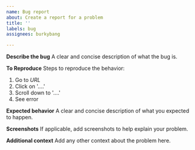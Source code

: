 ```yaml
---
name: Bug report
about: Create a report for a problem
title: ''
labels: bug
assignees: burkybang

---
```


**Describe the bug**
A clear and concise description of what the bug is.

**To Reproduce**
Steps to reproduce the behavior:
1. Go to *URL*
2. Click on '....'
3. Scroll down to '....'
4. See error

**Expected behavior**
A clear and concise description of what you expected to happen.

**Screenshots**
If applicable, add screenshots to help explain your problem.

**Additional context**
Add any other context about the problem here.
